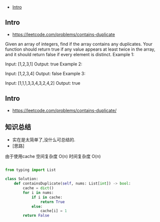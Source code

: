 - [Intro](#intro)

## Intro

- https://leetcode.com/problems/contains-duplicate

Given an array of integers, find if the array contains any duplicates.
Your function should return true if any value appears at least twice in the array, and it should return false if every element is distinct.
Example 1:

Input: [1,2,3,1]
Output: true
Example 2:

Input: [1,2,3,4]
Output: false
Example 3:

Input: [1,1,1,3,3,4,3,2,4,2]
Output: true



## Intro

- https://leetcode.com/problems/contains-duplicate/



## 知识总结

- 实在是太简单了,没什么可总结的.
- [思路]


由于使用cache
空间复杂度 O(n)
时间复杂度 O(n)



```py

from typing import List

class Solution:
    def containsDuplicate(self, nums: List[int]) -> bool:
        cache = dict()
        for i in nums:
            if i in cache:
                return True
            else:
                cache[i] = 1
        return False
```